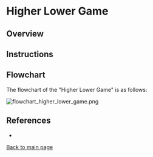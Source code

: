# Higher Lower Game

## Overview


## Instructions


## Flowchart
The flowchart of the "Higher Lower Game" is as follows: 

![flowchart_higher_lower_game.png](flowchart_higher_lower_game.png)

## References
- 

[Back to main page](https://github.com/ErkanHatipoglu/100-days-of-code)